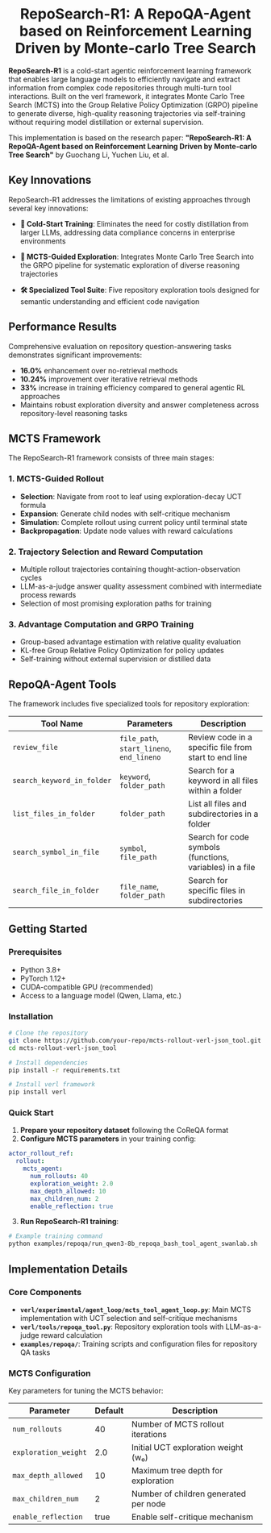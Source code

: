 <h1 style="text-align: center;">RepoSearch-R1: A RepoQA-Agent based on Reinforcement Learning Driven by Monte-carlo Tree Search</h1>

**RepoSearch-R1** is a cold-start agentic reinforcement learning framework that enables large language models to efficiently navigate and extract information from complex code repositories through multi-turn tool interactions. Built on the verl framework, it integrates Monte Carlo Tree Search (MCTS) into the Group Relative Policy Optimization (GRPO) pipeline to generate diverse, high-quality reasoning trajectories via self-training without requiring model distillation or external supervision.

This implementation is based on the research paper: **"RepoSearch-R1: A RepoQA-Agent based on Reinforcement Learning Driven by Monte-carlo Tree Search"** by Guochang Li, Yuchen Liu, et al.

## Key Innovations

RepoSearch-R1 addresses the limitations of existing approaches through several key innovations:

- **🎯 Cold-Start Training**: Eliminates the need for costly distillation from larger LLMs, addressing data compliance concerns in enterprise environments

- **🌳 MCTS-Guided Exploration**: Integrates Monte Carlo Tree Search into the GRPO pipeline for systematic exploration of diverse reasoning trajectories

- **🛠️ Specialized Tool Suite**: Five repository exploration tools designed for semantic understanding and efficient code navigation

## Performance Results

Comprehensive evaluation on repository question-answering tasks demonstrates significant improvements:

- **16.0%** enhancement over no-retrieval methods
- **10.24%** improvement over iterative retrieval methods  
- **33%** increase in training efficiency compared to general agentic RL approaches
- Maintains robust exploration diversity and answer completeness across repository-level reasoning tasks

## MCTS Framework

The RepoSearch-R1 framework consists of three main stages:

### 1. MCTS-Guided Rollout
- **Selection**: Navigate from root to leaf using exploration-decay UCT formula
- **Expansion**: Generate child nodes with self-critique mechanism
- **Simulation**: Complete rollout using current policy until terminal state
- **Backpropagation**: Update node values with reward calculations

### 2. Trajectory Selection and Reward Computation
- Multiple rollout trajectories containing thought-action-observation cycles
- LLM-as-a-judge answer quality assessment combined with intermediate process rewards
- Selection of most promising exploration paths for training

### 3. Advantage Computation and GRPO Training
- Group-based advantage estimation with relative quality evaluation
- KL-free Group Relative Policy Optimization for policy updates
- Self-training without external supervision or distilled data

## RepoQA-Agent Tools

The framework includes five specialized tools for repository exploration:

| Tool Name | Parameters | Description |
|-----------|------------|-------------|
| `review_file` | `file_path`, `start_lineno`, `end_lineno` | Review code in a specific file from start to end line |
| `search_keyword_in_folder` | `keyword`, `folder_path` | Search for a keyword in all files within a folder |
| `list_files_in_folder` | `folder_path` | List all files and subdirectories in a folder |
| `search_symbol_in_file` | `symbol`, `file_path` | Search for code symbols (functions, variables) in a file |
| `search_file_in_folder` | `file_name`, `folder_path` | Search for specific files in subdirectories |


## Getting Started

### Prerequisites

- Python 3.8+
- PyTorch 1.12+
- CUDA-compatible GPU (recommended)
- Access to a language model (Qwen, Llama, etc.)

### Installation

```bash
# Clone the repository
git clone https://github.com/your-repo/mcts-rollout-verl-json_tool.git
cd mcts-rollout-verl-json_tool

# Install dependencies
pip install -r requirements.txt

# Install verl framework
pip install verl
```

### Quick Start

1. **Prepare your repository dataset** following the CoReQA format
2. **Configure MCTS parameters** in your training config:

```yaml
actor_rollout_ref:
  rollout:
    mcts_agent:
      num_rollouts: 40
      exploration_weight: 2.0
      max_depth_allowed: 10
      max_children_num: 2
      enable_reflection: true
```

3. **Run RepoSearch-R1 training**:

```bash
# Example training command
python examples/repoqa/run_qwen3-8b_repoqa_bash_tool_agent_swanlab.sh
```

## Implementation Details

### Core Components

- **`verl/experimental/agent_loop/mcts_tool_agent_loop.py`**: Main MCTS implementation with UCT selection and self-critique mechanisms
- **`verl/tools/repoqa_tool.py`**: Repository exploration tools with LLM-as-a-judge reward calculation
- **`examples/repoqa/`**: Training scripts and configuration files for repository QA tasks

### MCTS Configuration

Key parameters for tuning the MCTS behavior:

| Parameter | Default | Description |
|-----------|---------|-------------|
| `num_rollouts` | 40 | Number of MCTS rollout iterations |
| `exploration_weight` | 2.0 | Initial UCT exploration weight (w₀) |
| `max_depth_allowed` | 10 | Maximum tree depth for exploration |
| `max_children_num` | 2 | Number of children generated per node |
| `enable_reflection` | true | Enable self-critique mechanism |

